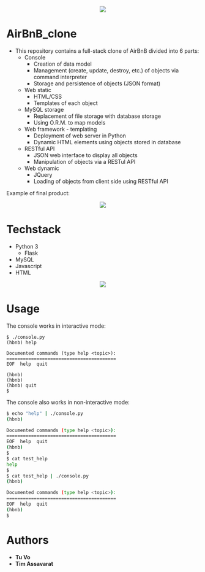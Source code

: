 <p align="center">
  <img src="http://www.holbertonschool.com/holberton-logo.png">
</p>

# AirBnB_clone
* This repository contains a full-stack clone of AirBnB divided into 6 parts:
  * Console
    * Creation of data model
    * Management (create, update, destroy, etc.) of objects via command interpreter
    * Storage and persistence of objects (JSON format)
  * Web static
    * HTML/CSS
    * Templates of each object
  * MySQL storage
    * Replacement of file storage with database storage
    * Using O.R.M. to map models
  * Web framework - templating
    * Deployment of web server in Python
    * Dynamic HTML elements using objects stored in database
  * RESTful API
    * JSON web interface to display all objects
    * Manipulation of objects via a RESTul API
  * Web dynamic
    * JQuery
    * Loading of objects from client side using RESTful API

Example of final product:
<p align="center">
  <img src="https://i.imgur.com/lgZnZrz.png">
</p>

# Techstack
* Python 3
  * Flask
* MySQL
* Javascript
* HTML
<p align="center">
  <img src="https://imgur.com/a/kS1SOl4">
</p>

# Usage

The console works in interactive mode:
```
$ ./console.py
(hbnb) help

Documented commands (type help <topic>):
========================================
EOF  help  quit

(hbnb) 
(hbnb) 
(hbnb) quit
$
```

The console also works in non-interactive mode:
```sh
$ echo "help" | ./console.py
(hbnb)

Documented commands (type help <topic>):
========================================
EOF  help  quit
(hbnb) 
$
$ cat test_help
help
$
$ cat test_help | ./console.py
(hbnb)

Documented commands (type help <topic>):
========================================
EOF  help  quit
(hbnb) 
$
```

# Authors
* __Tu Vo__
* __Tim Assavarat__
